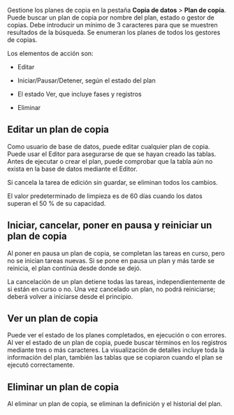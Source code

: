 Gestione los planes de copia en la pestaña **Copia de datos** \> **Plan de copia**. Puede buscar un plan de copia por nombre del plan, estado o gestor de copias. Debe introducir un mínimo de 3 caracteres para que se muestren resultados de la búsqueda. Se enumeran los planes de todos los gestores de copias.

Los elementos de acción son:

-   Editar

-   Iniciar/Pausar/Detener, según el estado del plan

-   El estado Ver, que incluye fases y registros

-   Eliminar

Editar un plan de copia
-----------------------

Como usuario de base de datos, puede editar cualquier plan de copia. Puede usar el Editor para asegurarse de que se hayan creado las tablas. Antes de ejecutar o crear el plan, puede comprobar que la tabla aún no exista en la base de datos mediante el Editor.

Si cancela la tarea de edición sin guardar, se eliminan todos los cambios.

El valor predeterminado de limpieza es de 60 días cuando los datos superan el 50 % de su capacidad.

Iniciar, cancelar, poner en pausa y reiniciar un plan de copia
--------------------------------------------------------------

Al poner en pausa un plan de copia, se completan las tareas en curso, pero no se inician tareas nuevas. Si se pone en pausa un plan y más tarde se reinicia, el plan continúa desde donde se dejó.

La cancelación de un plan detiene todas las tareas, independientemente de si están en curso o no. Una vez cancelado un plan, no podrá reiniciarse; deberá volver a iniciarse desde el principio.

Ver un plan de copia
--------------------

Puede ver el estado de los planes completados, en ejecución o con errores. Al ver el estado de un plan de copia, puede buscar términos en los registros mediante tres o más caracteres. La visualización de detalles incluye toda la información del plan, también las tablas que se copiaron cuando el plan se ejecutó correctamente.

Eliminar un plan de copia
-------------------------

Al eliminar un plan de copia, se eliminan la definición y el historial del plan.
